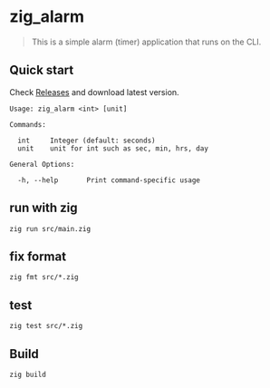 # zig_alarm

> This is a simple alarm (timer) application that runs on the CLI.

## Quick start

Check [Releases](https://github.com/tubone24/zig_alerm/releases) and download latest version.

```
Usage: zig_alarm <int> [unit]

Commands:

  int     Integer (default: seconds)
  unit    unit for int such as sec, min, hrs, day

General Options:

  -h, --help       Print command-specific usage
```

## run with zig

```
zig run src/main.zig
```

## fix format

```
zig fmt src/*.zig
```

## test

```
zig test src/*.zig
```

## Build

```
zig build
```
